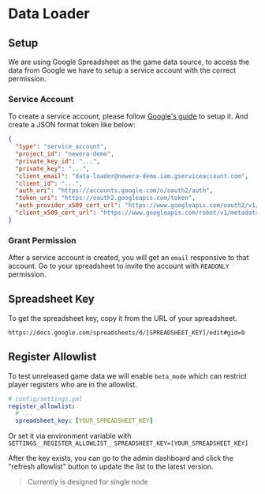 Data Loader
===

## Setup

We are using Google Spreadsheet as the game data source, to access the data from Google we have to setup a service account with the correct permission.

### Service Account

To create a service account, please follow [Google's guide](https://developers.google.com/workspace/guides/create-credentials#service-account) to setup it. And create a JSON format token like below:

```json
{
  "type": "service_account",
  "project_id": "newera-demo",
  "private_key_id": "...",
  "private_key": "...",
  "client_email": "data-loader@newera-demo.iam.gserviceaccount.com",
  "client_id": "...",
  "auth_uri": "https://accounts.google.com/o/oauth2/auth",
  "token_uri": "https://oauth2.googleapis.com/token",
  "auth_provider_x509_cert_url": "https://www.googleapis.com/oauth2/v1/certs",
  "client_x509_cert_url": "https://www.googleapis.com/robot/v1/metadata/x509/data-loader%40newera-demo.iam.gserviceaccount.com"
}
```

### Grant Permission

After a service account is created, you will get an `email` responsive to that account. Go to your spreadsheet to invite the account with `READONLY` permission.

## Spreadsheet Key

To get the spreadsheet key, copy it from the URL of your spreadsheet.

```
https://docs.google.com/spreadsheets/d/[SPREADSHEET_KEY]/edit#gid=0
```

## Register Allowlist

To test unreleased game data we will enable `beta_mode` which can restrict player registers who are in the allowlist.

```yaml
# config/settings.yml
register_allowlist:
  # ...
  spreadsheet_key: [YOUR_SPREADSHEET_KEY]
```

Or set it via environment variable with `SETTINGS__REGISTER_ALLOWLIST__SPREADSHEET_KEY=[YOUR_SPREADSHEET_KEY]`

After the key exists, you can go to the admin dashboard and click the "refresh allowlist" button to update the list to the latest version.

> Currently is designed for single node
